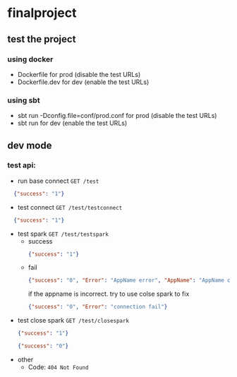 # finalproject
## test the project
### using docker

- Dockerfile for prod (disable the test URLs)
- Dockerfile.dev for dev (enable the test URLs)

### using sbt

- sbt run -Dconfig.file=conf/prod.conf for prod (disable the test URLs)
- sbt run for dev (enable the test URLs)

## dev mode
### test api:
- run base connect `GET /test`
```json
  {"success": "1"}
````
- test connect `GET /test/testconnect`
```json
  {"success": "1"}
````
- test spark `GET /test/testspark`
  - success
    ```json
    {"success": "1"}
    ````
  - fail
    ```json
    {"success": "0", "Error": "AppName error", "AppName": "AppName of the spark session now running"} 
    ````  
    if the appname is incorrect. try to use colse spark to fix
    ```json
    {"success": "0", "Error": "connection fail"} 
    ```
- test close spark `GET /test/closespark`
    ```json
    {"success": "1"}
    ````
    ```json
    {"success": "0"}
    ````
- other
  - Code: `404 Not Found`